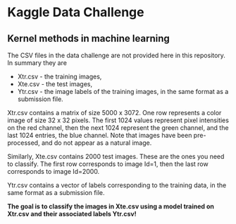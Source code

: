 # Kaggle Data Challenge
## Kernel methods in machine learning

The CSV files in the data challenge are not provided here in this repository. In summary they are

* Xtr.csv - the training images,
* Xte.csv - the test images,
* Ytr.csv - the image labels of the training images, in the same format as a submission file.

Xtr.csv contains a matrix of size 5000 x 3072. One row represents a color image of size 32 x 32 pixels. The first 1024 values represent pixel intensities on the red channel, then the next 1024 represent the green channel, and the last 1024 entries, the blue channel.  Note that images have been pre-processed, and do not appear as a natural image.

Similarly, Xte.csv contains 2000 test images. These are the ones you need to classify. The first row corresponds to image Id=1, then the last row corresponds to image Id=2000.

Ytr.csv contains a vector of labels corresponding to the training data, in the same format as a submission file.

**The goal is to classify the images in Xte.csv using a model trained on Xtr.csv and their associated labels Ytr.csv!**
